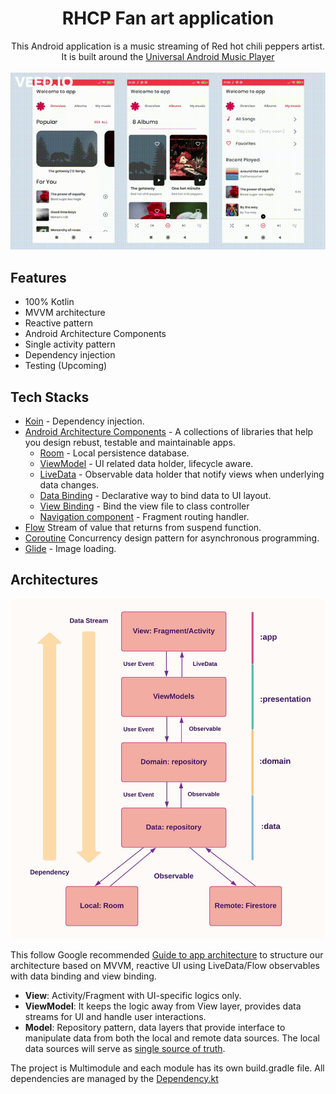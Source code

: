 <h1 align="center">RHCP Fan art application</h1>
<p align="center">
This Android application is a music streaming of Red hot chili peppers artist. It is built around the <a href="https://github.com/android/uamp">Universal Android Music Player </a>
<br></br>
<img src="screenshots/screenshot.gif" alt="Screenshot"/>
 
</p>

## Features
* 100% Kotlin
* MVVM architecture
* Reactive pattern
* Android Architecture Components
* Single activity pattern
* Dependency injection
* Testing (Upcoming)

## Tech Stacks
* [Koin](https://insert-koin.io/) - Dependency injection.
 * [Android Architecture Components](https://developer.android.com/topic/libraries/architecture) - A collections of libraries that help you design rebust, testable and      maintainable apps.
     * [Room](https://developer.android.com/training/data-storage/room) - Local persistence database.
     * [ViewModel](https://developer.android.com/reference/androidx/lifecycle/ViewModel) - UI related data holder, lifecycle aware.
     * [LiveData](https://developer.android.com/topic/libraries/architecture/livedata) - Observable data holder that notify views when underlying data changes.
     * [Data Binding](https://developer.android.com/topic/libraries/data-binding) - Declarative way to bind data to UI layout.
     * [View Binding](https://developer.android.com/topic/libraries/view-binding?hl=es-419) - Bind the view file to class controller
     * [Navigation component](https://developer.android.com/guide/navigation) - Fragment routing handler.
* [Flow](https://developer.android.com/kotlin/flow) Stream of value that returns from suspend function.
* [Coroutine](https://developer.android.com/kotlin/coroutines) Concurrency design pattern for asynchronous programming.
* [Glide](https://github.com/bumptech/glide) - Image loading.

## Architectures
![MVVM](screenshots/Architecture.jpeg)

This follow Google recommended [Guide to app architecture](https://developer.android.com/jetpack/guide) to structure our architecture based on MVVM, reactive UI using LiveData/Flow observables with data binding and view binding.

* **View**: Activity/Fragment with UI-specific logics only.
* **ViewModel**: It keeps the logic away from View layer, provides data streams for UI and handle user interactions.
* **Model**: Repository pattern, data layers that provide interface to manipulate data from both the local and remote data sources. The local data sources will serve as [single source of truth](https://en.wikipedia.org/wiki/Single_source_of_truth).

The project is Multimodule and each module has its own build.gradle file. All dependencies are managed by the [Dependency.kt](https://github.com/LMedez/RHCPFanArtAndroidApplication/blob/master/buildSrc/src/main/kotlin/Dependencies.kt)


